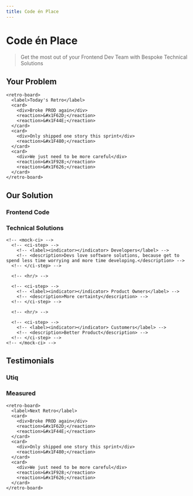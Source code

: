 ```yaml
---
title: Code én Place
---
```


# Code én Place

> Get the most out of your Frontend Dev Team with Bespoke Technical Solutions

## Your Problem

```{=html}
<retro-board>
  <label>Today's Retro</label>
  <card>
    <div>Broke PROD again</div>
    <reaction>&#x1F62D;</reaction>
    <reaction>&#x1F44E;</reaction>
  </card>
  <card>
    <div>Only shipped one story this sprint</div>
    <reaction>&#x1F480;</reaction>
  </card>
  <card>
    <div>We just need to be more careful</div>
    <reaction>&#x1F928;</reaction>
    <reaction>&#x1F626;</reaction>
  </card>
</retro-board>
```

## Our Solution

### Frontend Code

### Technical Solutions

```{=html}
<!-- <mock-ci> -->
  <!-- <ci-step> -->
    <!-- <label><indicator></indicator> Developers</label> -->
    <!-- <description>Devs love software solutions, because get to spend less time worrying and more time developing.</description> -->
  <!-- </ci-step> -->

  <!-- <hr/> -->

  <!-- <ci-step> -->
    <!-- <label><indicator></indicator> Product Owners</label> -->
    <!-- <description>More certainty</description> -->
  <!-- </ci-step> -->

  <!-- <hr/> -->

  <!-- <ci-step> -->
    <!-- <label><indicator></indicator> Customers</label> -->
    <!-- <description>Better Product</description> -->
  <!-- </ci-step> -->
<!-- </mock-ci> -->
```

## Testimonials

### Utiq

### Measured

```{=html}
<retro-board>
  <label>Next Retro</label>
  <card>
    <div>Broke PROD again</div>
    <reaction>&#x1F62D;</reaction>
    <reaction>&#x1F44E;</reaction>
  </card>
  <card>
    <div>Only shipped one story this sprint</div>
    <reaction>&#x1F480;</reaction>
  </card>
  <card>
    <div>We just need to be more careful</div>
    <reaction>&#x1F928;</reaction>
    <reaction>&#x1F626;</reaction>
  </card>
</retro-board>
```
